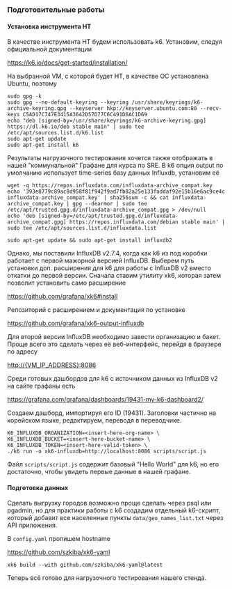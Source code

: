 ### Подготовительные работы

#### Установка инструмента НТ

В качестве инструмента НТ будем использовать k6.
Установим, следуя официальной документации

https://k6.io/docs/get-started/installation/

На выбранной VM, с которой будет НТ, в качестве ОС установлена Ubuntu, поэтому

```console
sudo gpg -k
sudo gpg --no-default-keyring --keyring /usr/share/keyrings/k6-archive-keyring.gpg --keyserver hkp://keyserver.ubuntu.com:80 --recv-keys C5AD17C747E3415A3642D57D77C6C491D6AC1D69
echo "deb [signed-by=/usr/share/keyrings/k6-archive-keyring.gpg] https://dl.k6.io/deb stable main" | sudo tee /etc/apt/sources.list.d/k6.list
sudo apt-get update
sudo apt-get install k6
```
Результаты нагрузочного тестирования хочется также отображать в нашей "коммунальной" Графане для курса по SRE.
В k6 опция output по умолчанию использует time-series базу данных Influxdb, установим её

```console
wget -q https://repos.influxdata.com/influxdata-archive_compat.key
echo '393e8779c89ac8d958f81f942f9ad7fb82a25e133faddaf92e15b16e6ac9ce4c influxdata-archive_compat.key' | sha256sum -c && cat influxdata-archive_compat.key | gpg --dearmor | sudo tee /etc/apt/trusted.gpg.d/influxdata-archive_compat.gpg > /dev/null
echo 'deb [signed-by=/etc/apt/trusted.gpg.d/influxdata-archive_compat.gpg] https://repos.influxdata.com/debian stable main' | sudo tee /etc/apt/sources.list.d/influxdata.list

sudo apt-get update && sudo apt-get install influxdb2
```

Однако, мы поставили InfluxDB v2.7.4, когда как k6 из под коробки работает с первой мажорной версией InfluxDB.
Выберем путь установки доп. расширения для k6 для работы с InfluxDB v2 вместо откатки до первой версии.
Сначала ставим утилиту xk6, которая затем позволит установить само расширение

https://github.com/grafana/xk6#install

Репозиторий с расширением и документация по установке

https://github.com/grafana/xk6-output-influxdb


Для второй версии InfluxDB необходимо завести организацию и бакет. Проще всего это сделать через её веб-интерфейс, перейдя в браузере по адресу

[http://{VM_IP_ADDRESS}:8086]()


Среди готовых дашбордов для k6 с источником данных из InfluxDB v2 на сайте графаны есть 

https://grafana.com/grafana/dashboards/19431-my-k6-dashboard2/

Создаем дашборд, импортируя его ID (19431).
Заголовки частично на корейском языке, редактируем, переводя в переводчике.


```console
K6_INFLUXDB_ORGANIZATION=<insert-here-org-name> \
K6_INFLUXDB_BUCKET=<insert-here-bucket-name> \
K6_INFLUXDB_TOKEN=<insert-here-valid-token> \
./k6 run -o xk6-influxdb=http://localhost:8086 scripts/script.js
```

Файл `scripts/script.js` содержит базовый "Hello World" для k6, но его достаточно, 
чтобы увидеть первые данные в нашей графане.


#### Подготовка данных

Сделать выгрузку городов возможно проще сделать через psql или pgadmin, 
но для практики работы с k6 создадим отдельный k6-скрипт, 
который добавит все населенные пункты `data/geo_names_list.txt` через API приложения.



В `config.yaml` пропишем hostname

https://github.com/szkiba/xk6-yaml

```console
xk6 build --with github.com/szkiba/xk6-yaml@latest
```

Теперь всё готово для нагрузочного тестирования нашего стенда.
